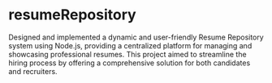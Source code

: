 # resumeRepository
Designed and implemented a dynamic and user-friendly Resume Repository system using Node.js, providing a centralized platform for managing and showcasing professional resumes. This project aimed to streamline the hiring process by offering a comprehensive solution for both candidates and recruiters.
